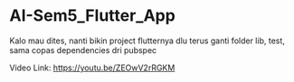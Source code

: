 # AI-Sem5_Flutter_App

 Kalo mau dites, nanti bikin project flutternya dlu terus ganti folder lib, test, sama copas dependencies dri pubspec 

Video Link: https://youtu.be/ZEOwV2rRGKM
